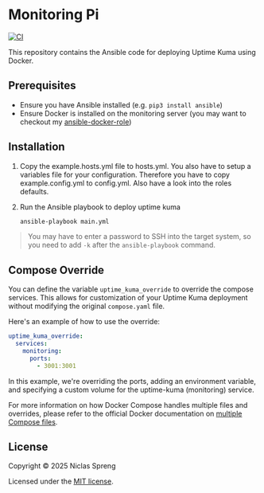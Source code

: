 # Monitoring Pi

[![CI](https://github.com/DudeCalledBro/monitoring-pi/actions/workflows/ci.yml/badge.svg)](https://github.com/DudeCalledBro/monitoring-pi/actions/workflows/ci.yml)

This repository contains the Ansible code for deploying Uptime Kuma using Docker.

## Prerequisites

- Ensure you have Ansible installed (e.g. `pip3 install ansible`)
- Ensure Docker is installed on the monitoring server (you may want to checkout my [ansible-docker-role](https://github.com/DudeCalledBro/ansible-role-docker))

## Installation

1. Copy the example.hosts.yml file to hosts.yml. You also have to setup a variables file for your configuration. Therefore you have to copy example.config.yml to config.yml. Also have a look into the roles defaults.

2. Run the Ansible playbook to deploy uptime kuma

    ```bash
    ansible-playbook main.yml
    ```

> You may have to enter a password to SSH into the target system, so you need to add `-k` after the `ansible-playbook` command.

## Compose Override

You can define the variable `uptime_kuma_override` to override the compose services. This allows for customization of your Uptime Kuma deployment without modifying the original `compose.yaml` file.

Here's an example of how to use the override:

```yaml
uptime_kuma_override:
  services:
    monitoring:
      ports:
        - 3001:3001
```

In this example, we're overriding the ports, adding an environment variable, and specifying a custom volume for the uptime-kuma (monitoring) service.

For more information on how Docker Compose handles multiple files and overrides, please refer to the official Docker documentation on [multiple Compose files](https://docs.docker.com/compose/how-tos/multiple-compose-files/extends/#multiple-compose-files).

## License

Copyright © 2025 Niclas Spreng

Licensed under the [MIT license](LICENSE).
